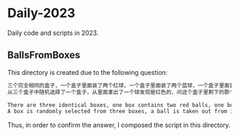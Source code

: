 # Daily-2023
Daily code and scripts in 2023.

## BallsFromBoxes

This directory is created due to the following question:

```txt
三个完全相同的盒子，一个盒子里面装了两个红球，一个盒子里面装了两个蓝球，一个盒子里面装了一个红球一个蓝球。
从三个盒子中随机选择了一个盒子，从里面拿出了一个球发现是红色的，问这个盒子里剩下的那个球是红色的概率有多大？

There are three identical boxes, one box contains two red balls, one box contains two blue balls, and one box contains one red ball and one blue ball.
A box is randomly selected from three boxes, a ball is taken out from it and it is red, what is the probability that the remaining ball in this box is red?
```

Thus, in order to confirm the answer, I composed the script in this directory.
